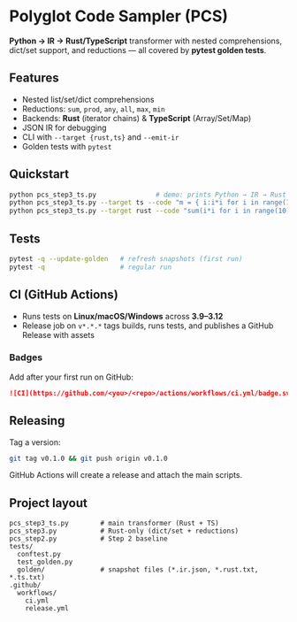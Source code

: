 # Polyglot Code Sampler (PCS)

**Python → IR → Rust/TypeScript** transformer with nested comprehensions, dict/set support, and reductions — all covered by **pytest golden tests**.

## Features
- Nested list/set/dict comprehensions
- Reductions: `sum`, `prod`, `any`, `all`, `max`, `min`
- Backends: **Rust** (iterator chains) & **TypeScript** (Array/Set/Map)
- JSON IR for debugging
- CLI with `--target {rust,ts}` and `--emit-ir`
- Golden tests with `pytest`

## Quickstart
```bash
python pcs_step3_ts.py               # demo: prints Python → IR → Rust & TypeScript
python pcs_step3_ts.py --target ts --code "m = { i:i*i for i in range(1,6) if i%2 }"
python pcs_step3_ts.py --target rust --code "sum(i*i for i in range(10) if i%2==0)"
```

## Tests
```bash
pytest -q --update-golden   # refresh snapshots (first run)
pytest -q                   # regular run
```

## CI (GitHub Actions)
- Runs tests on **Linux/macOS/Windows** across **3.9–3.12**
- Release job on `v*.*.*` tags builds, runs tests, and publishes a GitHub Release with assets

### Badges
Add after your first run on GitHub:
```md
![CI](https://github.com/<you>/<repo>/actions/workflows/ci.yml/badge.svg)
```

## Releasing
Tag a version:
```bash
git tag v0.1.0 && git push origin v0.1.0
```
GitHub Actions will create a release and attach the main scripts.

## Project layout
```
pcs_step3_ts.py        # main transformer (Rust + TS)
pcs_step3.py           # Rust-only (dict/set + reductions)
pcs_step2.py           # Step 2 baseline
tests/
  conftest.py
  test_golden.py
  golden/              # snapshot files (*.ir.json, *.rust.txt, *.ts.txt)
.github/
  workflows/
    ci.yml
    release.yml
```
